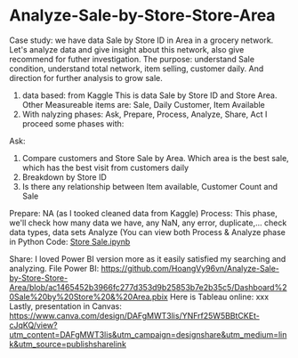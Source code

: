 # Analyze-Sale-by-Store-Store-Area

Case study: we have data Sale by Store ID in Area in a grocery network. Let's analyze data and give insight about this network, also give recommend for futher investigation. The purpose: understand Sale condition, understand total network, item selling, customer daily. And direction for further analysis to grow sale.
1. data based: from Kaggle
This is data Sale by Store ID and Store Area. Other Measureable items are: Sale, Daily Customer, Item Available 
2. With nalyzing phases: Ask, Prepare, Process, Analyze, Share, Act I proceed some phases with:

Ask: 
1. Compare customers and Store Sale by Area. Which area is the best sale, which has the best visit from customers daily
2. Breakdown by Store ID
3. Is there any relationship between Item available, Customer Count and Sale

Prepare: NA (as I tooked cleaned data from Kaggle)
Process: This phase, we'll check how many data we have, any NaN, any error, duplicate,... check data types, data sets
Analyze (You can view both Process & Analyze phase in Python Code: [Store Sale.ipynb](https://github.com/HoangVy96vn/Analyze-Sale-by-Store-Store-Area/blob/ac1465452b3966fc277d353d9b25853b7e2b35c5/Store%20Sale.ipynb)

Share: I loved Power BI version more as it easily satisfied my searching and analyzing. File Power BI: https://github.com/HoangVy96vn/Analyze-Sale-by-Store-Store-Area/blob/ac1465452b3966fc277d353d9b25853b7e2b35c5/Dashboard%20Sale%20by%20Store%20&%20Area.pbix
Here is Tableau online: xxx
Lastly, presentation in Canvas: https://www.canva.com/design/DAFgMWT3lis/YNFrf25W5BBtCKEt-cJqKQ/view?utm_content=DAFgMWT3lis&utm_campaign=designshare&utm_medium=link&utm_source=publishsharelink

